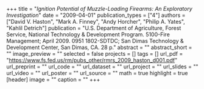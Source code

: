 +++
title = "_Ignition Potential of Muzzle-Loading Firearms: An Exploratory Investigation_"
date = "2009-04-01"
publication_types = ["4"]
authors = ["David V. Haston", "Mark A. Finney", "Andy Horcher", "Philip A. Yates", "Kahlil Detrich"]
publication = "U.S. Department of Agriculture, Forest Service, National Technology & Development Program. 5100-Fire Management; April 2009. 0951 1802-SDTDC; San Dimas Technology & Development Center, San Dimas, CA. 28 p."
abstract = ""
abstract_short = ""
image_preview = ""
selected = false
projects = []
tags = []
url_pdf = "https://www.fs.fed.us/rm/pubs_other/rmrs_2009_haston_d001.pdf"
url_preprint = ""
url_code = ""
url_dataset = ""
url_project = ""
url_slides = ""
url_video = ""
url_poster = ""
url_source = ""
math = true
highlight = true
[header]
image = ""
caption = ""
+++
